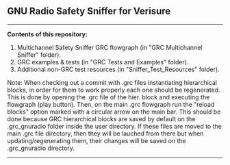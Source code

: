 ## GNU Radio Safety Sniffer for Verisure

---

**Contents of this repository:**

1. Multichannel Safety Sniffer GRC flowgraph (in "GRC Multichannel Sniffer" folder).
2. GRC examples & tests (in "GRC Tests and Examples" folder).
3. Additional non-GRC test resources (in "Sniffer_Test_Resources" folder).

Note: When checking out a commit with .grc files instantiating hierarchical blocks,
in order for them to work properly each one should be regenerated. This is done by
opening the .grc file of the hier. block and executing the flowgraph (play button).
Then, on the main .grc flowgraph run the "reload blocks" option marked with a 
circular arrow on the main bar. This should be done because GRC hierarchical blocks
are saved by default on the .grc_gnuradio folder inside the user directory. If these
files are moved to the main .grc file directory, then they will be lauched from there
but when updating/regenerating them, their changes will be saved on the .grc_gnuradio
directory.


---
